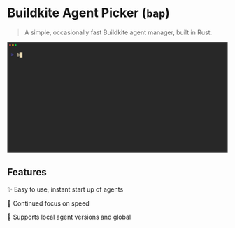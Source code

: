 # Buildkite Agent Picker (`bap`)
> A simple, occasionally fast Buildkite agent manager, built in Rust.

![bap demo](./images/demo.gif)

## Features
✨ Easy to use, instant start up of agents

🚀 Continued focus on speed

📁 Supports local agent versions and global

